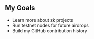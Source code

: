 ## My Goals

- Learn more about zk projects
- Run testnet nodes for future airdrops
- Build my GitHub contribution history

